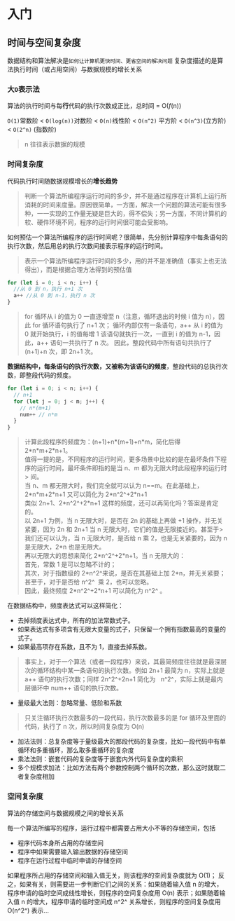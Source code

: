# 入门

## 时间与空间复杂度

数据结构和算法解决是`如何让计算机更快时间、更省空间的解决问题`
复杂度描述的是算法执行时间（或占用空间）与数据规模的增长关系

### 大`O`表示法

算法的执行时间与每**行**代码的执行次数成正比，总时间 = O(_f_(n))

`O(1)`常数阶 < `O(log(n))`对数阶 < `O(n)`线性阶 < `O(n^2)` 平方阶 < `O(n^3)`(立方阶) < `O(2^n)` (指数阶)

> n 往往表示数据的规模

### 时间复杂度

代码执行时间随数据规模增长的**增长趋势**

> 判断一个算法所编程序运行时间的多少，并不是通过程序在计算机上运行所消耗的时间来度量。原因很简单，一方面，解决一个问题的算法可能有很多种，一一实现的工作量无疑是巨大的，得不偿失；另一方面，不同计算机的软、硬件环境不同，程序的运行时间很可能会受影响。

如何预估一个算法所编程序的运行时间呢？很简单，先分别计算程序中每条语句的执行次数，然后用总的执行次数间接表示程序的运行时间。

> 表示一个算法所编程序运行时间的多少，用的并不是准确值（事实上也无法得出），而是根据合理方法得到的预估值

```js
for (let i = 0; i < n; i++) {
  //从 0 到 n，执行 n+1 次
  a++ //从 0 到 n-1，执行 n 次
}
```

> for 循环从 i 的值为 0 一直逐增至 n（注意，循环退出的时候 i 值为 n），因此 for 循环语句执行了 n+1 次；
> 循环内部仅有一条语句，a++ 从 i 的值为 0 就开始执行，i 的值每增 1 该语句就执行一次，一直到 i 的值为 n-1，因此，a++ 语句一共执行了 n 次。
> 因此，整段代码中所有语句共执行了 (n+1)+n 次，即 2n+1 次。

**数据结构中，每条语句的执行次数，又被称为该语句的频度**，整段代码的总执行次数，即整段代码的频度。

```js
for (let i = 0; i < n; i++) {
  // n+1
  for (let j = 0; j < m; j++) {
    // n*(m+1)
    num++ // n*m
  }
}
```

> 计算此段程序的频度为：(n+1)+n\*(m+1)+n\*m，简化后得 2\*n\*m+2\*n+1。  
> 值得一提的是，不同程序的运行时间，更多场景中比较的是在最坏条件下程序的运行时间，最坏条件即指的是当 n、m 都为无限大时此段程序的运行时> 间。  
> 当 n、m 都无限大时，我们完全就可以认为 n==m。在此基础上，2\*n\*m+2\*n+1 又可以简化为 2\*n^2^+2\*n+1  
> 类似 2n+1、2\*n^2^+2\*n+1 这样的频度，还可以再简化吗？答案是肯定的。  
> 以 2n+1 为例，当 n 无限大时，是否在 2n 的基础上再做 +1 操作，并无关紧要，因为 2n 和 2n+1 当 n 无限大时，它们的值是无限接近的。甚至于> 我们还可以认为，当 n 无限大时，是否给 n 乘 2，也是无关紧要的，因为 n 是无限大，2\*n 也是无限大。  
> 再以无限大的思想来简化 2\*n^2^+2\*n+1。当 n 无限大的：  
> 首先，常数 1 是可以忽略不计的；  
> 其次，对于指数级的 2\*n^2^来说，是否在其基础上加 2\*n，并无关紧要；  
> 甚至于，对于是否给 n^2^  乘 2，也可以忽略。  
> 因此，最终频度 2\*n^2^+2\*n+1 可以简化为 n^2^ 。

在数据结构中，频度表达式可以这样简化：

- 去掉频度表达式中，所有的加法常数式子。
- 如果表达式有多项含有无限大变量的式子，只保留一个拥有指数最高的变量的式子。
- 如果最高项存在系数，且不为 1，直接去掉系数。

> 事实上，对于一个算法（或者一段程序）来说，其最简频度往往就是最深层次的循环结构中某一条语句的执行次数。例如 2n+1 最简为 n，实际上就是 a++ 语句的执行次数；同样 2n^2^+2n+1 简化为   n^2^，实际上就是最内层循环中 num++ 语句的执行次数。

- 量级最大法则：忽略常量、低阶和系数

> 只关注循环执行次数最多的一段代码，执行次数最多的是 for 循环及里面的代码，执行了 n 次，所以时间复杂度为 O(n)

- 加法法则：总复杂度等于量级最大的那段代码的复杂度，比如一段代码中有单循环和多重循环，那么取多重循环的复杂度
- 乘法法则：嵌套代码的复杂度等于嵌套内外代码复杂度的乘积
- 多个规模求加法：比如方法有两个参数控制两个循环的次数，那么这时就取二者复杂度相加

### 空间复杂度

算法的存储空间与数据规模之间的增长关系

每一个算法所编写的程序，运行过程中都需要占用大小不等的存储空间，包括

- 程序代码本身所占用的存储空间
- 程序中如果需要输入输出数据的存储空间
- 程序在运行过程中临时申请的存储空间

如果程序所占用的存储空间和输入值无关，则该程序的空间复杂度就为 O(1)；
反之，如果有关，则需要进一步判断它们之间的关系：如果随着输入值 n 的增大，程序申请的临时空间成线性增长，则程序的空间复杂度用 O(n) 表示；如果随着输入值 n 的增大，程序申请的临时空间成 n^2^ 关系增长，则程序的空间复杂度用 O(n^2^) 表示...
